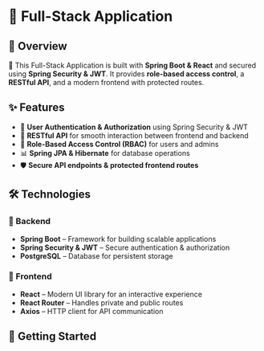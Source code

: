 # 🚀 Full-Stack Application  

## 📌 Overview  
📌 This Full-Stack Application is built with **Spring Boot & React** and secured using **Spring Security & JWT**. 
It provides **role-based access control**, a **RESTful API**, and a modern frontend with protected routes.  

## ✨ Features  
- 🔐 **User Authentication & Authorization** using Spring Security & JWT  
- 🔄 **RESTful API** for smooth interaction between frontend and backend  
- 🛂 **Role-Based Access Control (RBAC)** for users and admins  
- 📊 **Spring JPA & Hibernate** for database operations  
- 🛡️ **Secure API endpoints & protected frontend routes**  

## 🛠️ Technologies  

### 🔹 Backend  
- **Spring Boot** – Framework for building scalable applications  
- **Spring Security & JWT** – Secure authentication & authorization  
- **PostgreSQL** – Database for persistent storage  

### 🔹 Frontend  
- **React** – Modern UI library for an interactive experience  
- **React Router** – Handles private and public routes  
- **Axios** – HTTP client for API communication  

## 🚀 Getting Started 
